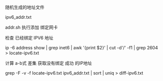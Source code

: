 

随机生成的地址文件

ipv6_addr.txt

addr.sh  执行添加 绑定网卡

检查 已经绑定 IPV6 地址

ip -6 address show | grep inet6 | awk '{print $2}' | cut -d'/' -f1 | grep 2604  > locate-ipv6.txt

计算 a-b式 差集     获取没有绑定 成功 的IP地址

grep -F -v -f locate-ipv6.txt  ipv6_addr.txt | sort | uniq > diff-ipv6.txt


















